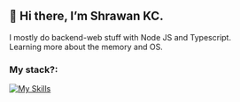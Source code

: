 ## 👋 Hi there, I’m Shrawan KC.

 I mostly do backend-web stuff with Node JS and Typescript.<br>
 Learning more about the memory and OS. 
 ### My stack?:
 
[![My Skills](https://skills.thijs.gg/icons?i=nodejs,typescript,javascript,python,c,mongodb,postgres,docker,git&theme=dark)](https://skills.thijs.gg)



<!---
shrawankc11/shrawankc11 is a ✨ special ✨ repository because its `README.md` (this file) appears on your GitHub profile.
You can click the Preview link to take a look at your changes.
--->
